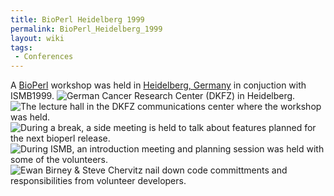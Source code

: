 ```yaml
---
title: BioPerl Heidelberg 1999
permalink: BioPerl_Heidelberg_1999
layout: wiki
tags:
 - Conferences
---
```


A [BioPerl](https://bioperl.org "wikilink") workshop was held in
[Heidelberg, Germany](wp:Heidelberg,_Germany "wikilink") in conjuction
with ISMB1999. ![German Cancer Research Center (DKFZ) in
Heidelberg.](Bioperl-Heidelberg-1999-5.jpg "German Cancer Research Center (DKFZ) in Heidelberg.")
![The lecture hall in the DKFZ communications center where the workshop
was
held.](Bioperl-Heidelberg-1999-4.jpg "The lecture hall in the DKFZ communications center where the workshop was held.")
![During a break, a side meeting is held to talk about features planned
for the next bioperl
release.](Bioperl-Heidelberg-1999-1.jpg "During a break, a side meeting is held to talk about features planned for the next bioperl release.")
![During ISMB, an introduction meeting and planning session was held
with some of the
volunteers.](Bioperl-Heidelberg-1999-2.jpg "During ISMB, an introduction meeting and planning session was held with some of the volunteers.")
![[Ewan Birney](Ewan_Birney "wikilink") & [Steve
Chervitz](bp:Steve_Chervitz "wikilink") nail down code committments and
responsibilities from volunteer
developers.](Bioperl-Heidelberg-1999-3.jpg "Ewan Birney & Steve Chervitz nail down code committments and responsibilities from volunteer developers.")
